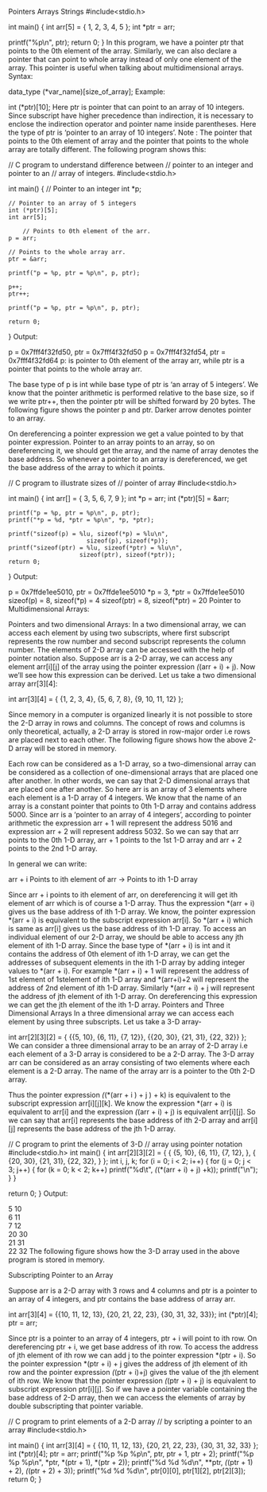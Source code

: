  Pointers Arrays Strings
#include<stdio.h>
 
int main()
{
  int arr[5] = { 1, 2, 3, 4, 5 };
  int *ptr = arr;
 
  printf("%p\n", ptr);
  return 0;
}
In this program, we have a pointer ptr that points to the 0th element of the array. Similarly, we can also declare a pointer that can point to whole array instead of only one element of the array. This pointer is useful when talking about multidimensional arrays. 
Syntax:  


data_type (*var_name)[size_of_array];
Example: 

int (*ptr)[10];
Here ptr is pointer that can point to an array of 10 integers. Since subscript have higher precedence than indirection, it is necessary to enclose the indirection operator and pointer name inside parentheses. Here the type of ptr is ‘pointer to an array of 10 integers’. 
Note : The pointer that points to the 0th element of array and the pointer that points to the whole array are totally different. The following program shows this: 
 


// C program to understand difference between
// pointer to an integer and pointer to an
// array of integers.
#include<stdio.h>
 
int main()
{
    // Pointer to an integer
    int *p;
     
    // Pointer to an array of 5 integers
    int (*ptr)[5];
    int arr[5];
     
	    // Points to 0th element of the arr.
    p = arr;
     
    // Points to the whole array arr.
    ptr = &arr;
     
    printf("p = %p, ptr = %p\n", p, ptr);
     
    p++;
    ptr++;
     
    printf("p = %p, ptr = %p\n", p, ptr);
     
    return 0;
}
Output: 


p = 0x7fff4f32fd50, ptr = 0x7fff4f32fd50
p = 0x7fff4f32fd54, ptr = 0x7fff4f32fd64
p: is pointer to 0th element of the array arr, while ptr is a pointer that points to the whole array arr. 
 

The base type of p is int while base type of ptr is ‘an array of 5 integers’.
We know that the pointer arithmetic is performed relative to the base size, so if we write ptr++, then the pointer ptr will be shifted forward by 20 bytes.
The following figure shows the pointer p and ptr. Darker arrow denotes pointer to an array. 
 



On dereferencing a pointer expression we get a value pointed to by that pointer expression. Pointer to an array points to an array, so on dereferencing it, we should get the array, and the name of array denotes the base address. So whenever a pointer to an array is dereferenced, we get the base address of the array to which it points. 
 


// C program to illustrate sizes of
// pointer of array
#include<stdio.h>
 
int main()
{
    int arr[] = { 3, 5, 6, 7, 9 };
    int *p = arr;
    int (*ptr)[5] = &arr;
     
    printf("p = %p, ptr = %p\n", p, ptr);
    printf("*p = %d, *ptr = %p\n", *p, *ptr);
     
    printf("sizeof(p) = %lu, sizeof(*p) = %lu\n",
                          sizeof(p), sizeof(*p));
    printf("sizeof(ptr) = %lu, sizeof(*ptr) = %lu\n",
                        sizeof(ptr), sizeof(*ptr));
    return 0;
}
Output: 

p = 0x7ffde1ee5010, ptr = 0x7ffde1ee5010
*p = 3, *ptr = 0x7ffde1ee5010
sizeof(p) = 8, sizeof(*p) = 4
sizeof(ptr) = 8, sizeof(*ptr) = 20
Pointer to Multidimensional Arrays:


Pointers and two dimensional Arrays: In a two dimensional array, we can access each element by using two subscripts, where first subscript represents the row number and second subscript represents the column number. The elements of 2-D array can be accessed with the help of pointer notation also. Suppose arr is a 2-D array, we can access any element arr[i][j] of the array using the pointer expression *(*(arr + i) + j). Now we’ll see how this expression can be derived. 
Let us take a two dimensional array arr[3][4]: 
 
int arr[3][4] = { {1, 2, 3, 4}, {5, 6, 7, 8}, {9, 10, 11, 12} };


Since memory in a computer is organized linearly it is not possible to store the 2-D array in rows and columns. The concept of rows and columns is only theoretical, actually, a 2-D array is stored in row-major order i.e rows are placed next to each other. The following figure shows how the above 2-D array will be stored in memory.
 



Each row can be considered as a 1-D array, so a two-dimensional array can be considered as a collection of one-dimensional arrays that are placed one after another. In other words, we can say that 2-D dimensional arrays that are placed one after another. So here arr is an array of 3 elements where each element is a 1-D array of 4 integers. 
We know that the name of an array is a constant pointer that points to 0th 1-D array and contains address 5000. Since arr is a ‘pointer to an array of 4 integers’, according to pointer arithmetic the expression arr + 1 will represent the address 5016 and expression arr + 2 will represent address 5032. 
So we can say that arr points to the 0th 1-D array, arr + 1 points to the 1st 1-D array and arr + 2 points to the 2nd 1-D array. 
 



In general we can write: 

arr + i  Points to ith element of arr ->
Points to ith 1-D array
 

Since arr + i points to ith element of arr, on dereferencing it will get ith element of arr which is of course a 1-D array. Thus the expression *(arr + i) gives us the base address of ith 1-D array.
We know, the pointer expression *(arr + i) is equivalent to the subscript expression arr[i]. So *(arr + i) which is same as arr[i] gives us the base address of ith 1-D array.
To access an individual element of our 2-D array, we should be able to access any jth element of ith 1-D array.
Since the base type of *(arr + i) is int and it contains the address of 0th element of ith 1-D array, we can get the addresses of subsequent elements in the ith 1-D array by adding integer values to *(arr + i).
For example *(arr + i) + 1 will represent the address of 1st element of 1stelement of ith 1-D array and *(arr+i)+2 will represent the address of 2nd element of ith 1-D array.
Similarly *(arr + i) + j will represent the address of jth element of ith 1-D array. On dereferencing this expression we can get the jth element of the ith 1-D array.
Pointers and Three Dimensional Arrays 
In a three dimensional array we can access each element by using three subscripts. Let us take a 3-D array- 
 
int arr[2][3][2] = { {{5, 10}, {6, 11}, {7, 12}}, {{20, 30}, {21, 31}, {22, 32}} };
We can consider a three dimensional array to be an array of 2-D array i.e each element of a 3-D array is considered to be a 2-D array. The 3-D array arr can be considered as an array consisting of two elements where each element is a 2-D array. The name of the array arr is a pointer to the 0th 2-D array. 
 



Thus the pointer expression *(*(*(arr + i ) + j ) + k) is equivalent to the subscript expression arr[i][j][k]. 
We know the expression *(arr + i) is equivalent to arr[i] and the expression *(*(arr + i) + j) is equivalent arr[i][j]. So we can say that arr[i] represents the base address of ith 2-D array and arr[i][j] represents the base address of the jth 1-D array. 


// C program to print the elements of 3-D
// array using pointer notation
#include<stdio.h>
int main()
{
  int arr[2][3][2] = {
                       {
                         {5, 10},
                         {6, 11},
                         {7, 12},
                       },
                       {
                         {20, 30},
                         {21, 31},
                         {22, 32},
                       }
                     };
  int i, j, k;
  for (i = 0; i < 2; i++)
  {
    for (j = 0; j < 3; j++)
    {
       for (k = 0; k < 2; k++)
         printf("%d\t", *(*(*(arr + i) + j) +k));
       printf("\n");
    }
  }
 
  return 0;
}
Output: 

5    10    
6    11    
7    12    
20    30    
21    31    
22    32
The following figure shows how the 3-D array used in the above program is stored in memory. 
 



Subscripting Pointer to an Array

Suppose arr is a 2-D array with 3 rows and 4 columns and ptr is a pointer to an array of 4 integers, and ptr contains the base address of array arr. 

int arr[3][4] = {{10, 11, 12, 13}, {20, 21, 22, 23}, {30, 31, 32, 33}};
int (*ptr)[4];
ptr = arr;
 



Since ptr is a pointer to an array of 4 integers, ptr + i will point to ith row. On dereferencing ptr + i, we get base address of ith row. To access the address of jth element of ith row we can add j to the pointer expression *(ptr + i). So the pointer expression *(ptr + i) + j gives the address of jth element of ith row and the pointer expression *(*(ptr + i)+j) gives the value of the jth element of ith row. 
We know that the pointer expression *(*(ptr + i) + j) is equivalent to subscript expression ptr[i][j]. So if we have a pointer variable containing the base address of 2-D array, then we can access the elements of array by double subscripting that pointer variable. 
 


// C program to print elements of a 2-D array
// by scripting a pointer to an array
#include<stdio.h>
 
int main()
{
  int arr[3][4] = {
                    {10, 11, 12, 13},
                    {20, 21, 22, 23},
                    {30, 31, 32, 33}
                  };
  int (*ptr)[4];
  ptr = arr;
  printf("%p %p %p\n", ptr, ptr + 1, ptr + 2);
  printf("%p %p %p\n", *ptr, *(ptr + 1), *(ptr + 2));
  printf("%d %d %d\n", **ptr, *(*(ptr + 1) + 2), *(*(ptr + 2) + 3));
  printf("%d %d %d\n", ptr[0][0], ptr[1][2], ptr[2][3]);
  return 0;
}
